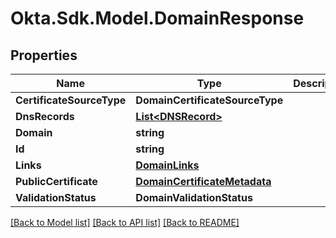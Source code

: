 # Okta.Sdk.Model.DomainResponse

## Properties

Name | Type | Description | Notes
------------ | ------------- | ------------- | -------------
**CertificateSourceType** | **DomainCertificateSourceType** |  | [optional] 
**DnsRecords** | [**List&lt;DNSRecord&gt;**](DNSRecord.md) |  | [optional] 
**Domain** | **string** |  | [optional] 
**Id** | **string** |  | [optional] 
**Links** | [**DomainLinks**](DomainLinks.md) |  | [optional] 
**PublicCertificate** | [**DomainCertificateMetadata**](DomainCertificateMetadata.md) |  | [optional] 
**ValidationStatus** | **DomainValidationStatus** |  | [optional] 

[[Back to Model list]](../README.md#documentation-for-models) [[Back to API list]](../README.md#documentation-for-api-endpoints) [[Back to README]](../README.md)

